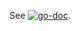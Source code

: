 See [![go-doc](https://godoc.org/github.com/Schneizelw/mtggokit/metrics/elasticsearch/client_golang/elasticsearch?status.svg)](https://godoc.org/github.com/Schneizelw/mtggokit/metrics/elasticsearch/client_golang/elasticsearch).
